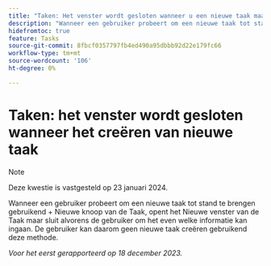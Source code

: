 ```yaml
---
title: "Taken: Het venster wordt gesloten wanneer u een nieuwe taak maakt"
description: "Wanneer een gebruiker probeert om een nieuwe taak tot stand te brengen gebruikend + Nieuwe knoop van de Taak, opent het Nieuwe venster van de Taak maar sluit alvorens de gebruiker om het even welke informatie kan ingaan. De gebruiker kan daarom geen nieuwe taak creëren gebruikend deze methode."
hidefromtoc: true
feature: Tasks
source-git-commit: 8fbcf0357797fb4ed490a95dbbb92d22e179fc66
workflow-type: tm+mt
source-wordcount: '106'
ht-degree: 0%

---
```



# Taken: het venster wordt gesloten wanneer het creëren van nieuwe taak

>[!NOTE]
>
>Deze kwestie is vastgesteld op 23 januari 2024.

Wanneer een gebruiker probeert om een nieuwe taak tot stand te brengen gebruikend + Nieuwe knoop van de Taak, opent het Nieuwe venster van de Taak maar sluit alvorens de gebruiker om het even welke informatie kan ingaan. De gebruiker kan daarom geen nieuwe taak creëren gebruikend deze methode.

_Voor het eerst gerapporteerd op 18 december 2023._
